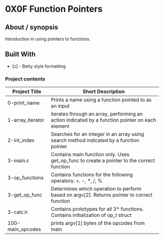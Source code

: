# 0X0F Function Pointers

## About / synopsis
Introduction in using pointers to functions.

## Built With

* [c] - Betty style formatting

### Project contents

| Project Title | Short Description |
| --- | --- |
|0-print_name|Prints a name using a function pointed to as an input|
|1-array_iterator|iterates through an array, performing an action indicated by a function pointer on each element|
|2-int_index|Searches for an integer in an array using search method indicated by a function pointer|
|3-main.c|Contains main function only. Uses get_op_func to create a pointer to the correct function|
|3-op_functions|Contains functions for the following operators: +. -, *, /, %|
|3-get_op_func|Determines which operation to perform based on argv[2]. Returns pointer to correct function|
|3-calc.h|Contains prototypes for all 3* functions. Contains initialization of op_t struct|
|100-main_opcodes|prints argv[1] bytes of the opcodes from main|